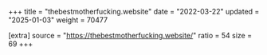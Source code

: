+++
title = "thebestmotherfucking.website"
date = "2022-03-22"
updated = "2025-01-03"
weight = 70477

[extra]
source = "https://thebestmotherfucking.website/"
ratio = 54
size = 69
+++
